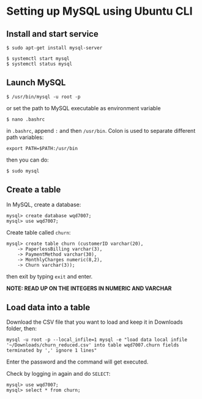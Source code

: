 # Setting up MySQL using Ubuntu CLI

## Install and start service
```
$ sudo apt-get install mysql-server
```

```
$ systemctl start mysql
$ systemctl status mysql
```

## Launch MySQL

```
$ /usr/bin/mysql -u root -p
```

or set the path to MySQL executable as environment variable
```
$ nano .bashrc
```
in `.bashrc`, append `:` and then `/usr/bin`. Colon is used to separate different path variables:
```
export PATH=$PATH:/usr/bin
```
then you can do:
```
$ sudo mysql
```

## Create a table
In MySQL, create a database:
```
mysql> create database wqd7007;
mysql> use wqd7007;
```
Create table called `churn`:
```
mysql> create table churn (customerID varchar(20),
    -> PaperlessBilling varchar(3),
    -> PaymentMethod varchar(30),
    -> MonthlyCharges numeric(8,2),
    -> Churn varchar(3));
```
then exit by typing `exit` and enter.

**NOTE: READ UP ON THE INTEGERS IN NUMERIC AND VARCHAR**

## Load data into a table
Download the CSV file that you want to load and keep it in Downloads folder, then:
```
mysql -u root -p --local_infile=1 mysql -e "load data local infile '~/Downloads/churn_reduced.csv' into table wqd7007.churn fields terminated by ',' ignore 1 lines"
```
Enter the password and the command will get executed.

Check by logging in again and do `SELECT`:
```
mysql> use wqd7007;
mysql> select * from churn;
```
